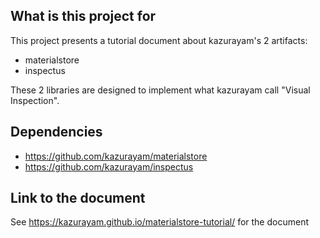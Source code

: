 ## What is this project for

This project presents a tutorial document about kazurayam's 2 artifacts:

- materialstore
- inspectus

These 2 libraries are designed to implement what kazurayam call "Visual Inspection".

## Dependencies

- https://github.com/kazurayam/materialstore
- https://github.com/kazurayam/inspectus

## Link to the document

See https://kazurayam.github.io/materialstore-tutorial/ for the document
